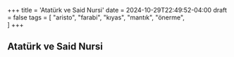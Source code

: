 +++
title = 'Atatürk ve Said Nursi'
date = 2024-10-29T22:49:52-04:00
draft = false
tags = [
    "aristo",
    "farabi",
    "kıyas",
    "mantık",
    "önerme",   
]
+++

## Atatürk ve Said Nursi
